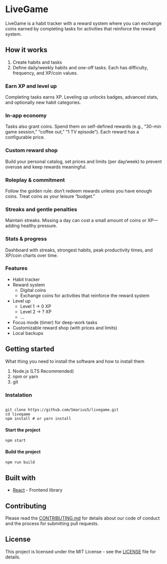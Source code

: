 # LiveGame

LiveGame is a habit tracker with a reward system where you can exchange coins earned by completing tasks for activities that reinforce the reward system.


## How it works

1. Create habits and tasks
2. Define daily/weekly habits and one-off tasks. Each has difficulty, frequency, and XP/coin values.

### Earn XP and level up
Completing tasks earns XP. Leveling up unlocks badges, advanced stats, and optionally new habit categories.

### In-app economy
Tasks also grant coins. Spend them on self-defined rewards (e.g., “30-min game session,” “coffee out,” “1 TV episode”). Each reward has a configurable price.

### Custom reward shop
Build your personal catalog, set prices and limits (per day/week) to prevent overuse and keep rewards meaningful.

### Roleplay & commitment
Follow the golden rule: don’t redeem rewards unless you have enough coins. Treat coins as your leisure “budget.”

### Streaks and gentle penalties
Maintain streaks. Missing a day can cost a small amount of coins or XP—adding healthy pressure.

### Stats & progress
Dashboard with streaks, strongest habits, peak productivity times, and XP/coin charts over time.


### Features

- Habit tracker
- Reward system
  - Digital coins
  - Exchange coins for activities that reinforce the reward system
- Level up
    - Level 1 -> 0 XP
    - Level 2 -> ? XP
    - ...
- Focus mode (timer) for deep-work tasks
- Customizable reward shop (with prices and limits)
- Local backups

## Getting started

What thing you need to install the software and how to install them

1. Node.js (LTS Recommended)
2. npm or yarn
3. git

### Instalation

<code>
git clone https://github.com/Smarius5/livegame.git
cd livegame
npm install # or yarn install
</code>

#### Start the project

<code>npm start</code>

#### Build the project

<code>npm run build</code>


## Built with

- [React](https://react.dev/) - Frontend library

## Contributing

Please read the [CONTRIBUTING.md](./CONTRIBUTING.md) for details about our code of conduct and the process for submitting pull requests.

## License

This project is licensed under the MIT License - see the [LICENSE](LICENSE) file for details.